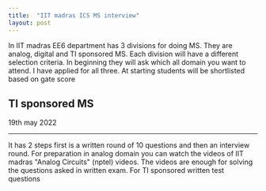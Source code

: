 ```yaml
---
title:  "IIT madras ICS MS interview"
layout: post
---
```

In IIT madras EE6 department has 3 divisions for doing MS. They are analog, digital and TI sponsored MS. Each division will have a different selection criteria. In beginning they will ask which all domain you want to attend. I have applied for all three. At starting students will be shortlisted based on gate score 

## TI sponsored MS
19th may 2022

---

It has 2 steps first is a written round of 10 questions and then an interview round. For preparation in analog domain you can watch the videos of IIT madras "Analog Circuits" (nptel) videos. The videos are enough for solving the questions asked in written exam. For TI sponsored written test questions
